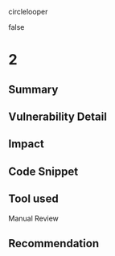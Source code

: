 circlelooper

false

# 2

## Summary

## Vulnerability Detail

## Impact

## Code Snippet

## Tool used

Manual Review

## Recommendation
